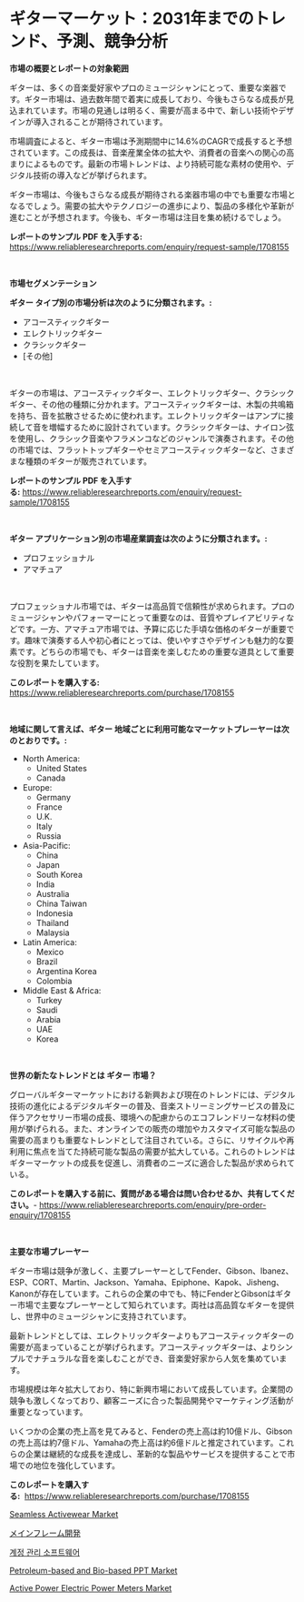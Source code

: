 <p><h1>ギターマーケット：2031年までのトレンド、予測、競争分析</h1></p><p><strong>市場の概要とレポートの対象範囲</strong></p>
<p><p>ギターは、多くの音楽愛好家やプロのミュージシャンにとって、重要な楽器です。ギター市場は、過去数年間で着実に成長しており、今後もさらなる成長が見込まれています。市場の見通しは明るく、需要が高まる中で、新しい技術やデザインが導入されることが期待されています。</p><p>市場調査によると、ギター市場は予測期間中に14.6%のCAGRで成長すると予想されています。この成長は、音楽産業全体の拡大や、消費者の音楽への関心の高まりによるものです。最新の市場トレンドは、より持続可能な素材の使用や、デジタル技術の導入などが挙げられます。</p><p>ギター市場は、今後もさらなる成長が期待される楽器市場の中でも重要な市場となるでしょう。需要の拡大やテクノロジーの進歩により、製品の多様化や革新が進むことが予想されます。今後も、ギター市場は注目を集め続けるでしょう。</p></p>
<p><strong>レポートのサンプル PDF を入手する:</strong> <a href="https://www.reliableresearchreports.com/enquiry/request-sample/1708155">https://www.reliableresearchreports.com/enquiry/request-sample/1708155</a></p>
<p>&nbsp;</p>
<p><strong>市場セグメンテーション</strong></p>
<p><strong>ギター タイプ別の市場分析は次のように分類されます。:</strong></p>
<p><ul><li>アコースティックギター</li><li>エレクトリックギター</li><li>クラシックギター</li><li>[その他]</li></ul></p>
<p>&nbsp;</p>
<p><p>ギターの市場は、アコースティックギター、エレクトリックギター、クラシックギター、その他の種類に分かれます。アコースティックギターは、木製の共鳴箱を持ち、音を拡散させるために使われます。エレクトリックギターはアンプに接続して音を増幅するために設計されています。クラシックギターは、ナイロン弦を使用し、クラシック音楽やフラメンコなどのジャンルで演奏されます。その他の市場では、フラットトップギターやセミアコースティックギターなど、さまざまな種類のギターが販売されています。</p></p>
<p><strong>レポートのサンプル PDF を入手する:</strong>&nbsp;<a href="https://www.reliableresearchreports.com/enquiry/request-sample/1708155">https://www.reliableresearchreports.com/enquiry/request-sample/1708155</a></p>
<p>&nbsp;</p>
<p><strong> ギター アプリケーション別の市場産業調査は次のように分類されます。:</strong></p>
<p><ul><li>プロフェッショナル</li><li>アマチュア</li></ul></p>
<p>&nbsp;</p>
<p><p>プロフェッショナル市場では、ギターは高品質で信頼性が求められます。プロのミュージシャンやパフォーマーにとって重要なのは、音質やプレイアビリティなどです。一方、アマチュア市場では、予算に応じた手頃な価格のギターが重要です。趣味で演奏する人や初心者にとっては、使いやすさやデザインも魅力的な要素です。どちらの市場でも、ギターは音楽を楽しむための重要な道具として重要な役割を果たしています。</p></p>
<p><strong>このレポートを購入する:</strong>&nbsp; <a href="https://www.reliableresearchreports.com/purchase/1708155">https://www.reliableresearchreports.com/purchase/1708155</a></p>
<p>&nbsp;</p>
<p><strong>地域に関して言えば、ギター 地域ごとに利用可能なマーケットプレーヤーは次のとおりです。:</strong></p>
<p><ul>
    <li>
        North America:
        <ul>
            <li>United States</li>
            <li>Canada</li>
        </ul>
    </li>
    <li>
        Europe:
        <ul>
            <li>Germany</li>
            <li>France</li>
            <li>U.K.</li>
            <li>Italy</li>
            <li>Russia</li>
        </ul>
    </li>
    <li>
        Asia-Pacific:
        <ul>
            <li>China</li>
            <li>Japan</li>
            <li>South Korea</li>
            <li>India</li>
            <li>Australia</li>
            <li>China Taiwan</li>
            <li>Indonesia</li>
            <li>Thailand</li>
            <li>Malaysia</li>
        </ul>
    </li>
    <li>
        Latin America:
        <ul>
            <li>Mexico</li>
            <li>Brazil</li>
            <li>Argentina Korea</li>
            <li>Colombia</li>
        </ul>
    </li>
    <li>
        Middle East & Africa:
        <ul>
            <li>Turkey</li>
            <li>Saudi</li>
            <li>Arabia</li>
            <li>UAE</li>
            <li>Korea</li>
        </ul>
    </li>
    </ul></p>
<p>&nbsp;</p>
<p><strong>世界の新たなトレンドとは ギター 市場？</strong></p>
<p><p>グローバルギターマーケットにおける新興および現在のトレンドには、デジタル技術の進化によるデジタルギターの普及、音楽ストリーミングサービスの普及に伴うアクセサリー市場の成長、環境への配慮からのエコフレンドリーな材料の使用が挙げられる。また、オンラインでの販売の増加やカスタマイズ可能な製品の需要の高まりも重要なトレンドとして注目されている。さらに、リサイクルや再利用に焦点を当てた持続可能な製品の需要が拡大している。これらのトレンドはギターマーケットの成長を促進し、消費者のニーズに適合した製品が求められている。</p></p>
<p><strong>このレポートを購入する前に、質問がある場合は問い合わせるか、共有してください。</strong>- <a href="https://www.reliableresearchreports.com/enquiry/pre-order-enquiry/1708155">https://www.reliableresearchreports.com/enquiry/pre-order-enquiry/1708155</a></p>
<p>&nbsp;</p>
<p><strong>主要な市場プレーヤー</strong></p>
<p><p>ギター市場は競争が激しく、主要プレーヤーとしてFender、Gibson、Ibanez、ESP、CORT、Martin、Jackson、Yamaha、Epiphone、Kapok、Jisheng、Kanonが存在しています。これらの企業の中でも、特にFenderとGibsonはギター市場で主要なプレーヤーとして知られています。両社は高品質なギターを提供し、世界中のミュージシャンに支持されています。</p><p>最新トレンドとしては、エレクトリックギターよりもアコースティックギターの需要が高まっていることが挙げられます。アコースティックギターは、よりシンプルでナチュラルな音を楽しむことができ、音楽愛好家から人気を集めています。</p><p>市場規模は年々拡大しており、特に新興市場において成長しています。企業間の競争も激しくなっており、顧客ニーズに合った製品開発やマーケティング活動が重要となっています。</p><p>いくつかの企業の売上高を見てみると、Fenderの売上高は約10億ドル、Gibsonの売上高は約7億ドル、Yamahaの売上高は約6億ドルと推定されています。これらの企業は継続的な成長を達成し、革新的な製品やサービスを提供することで市場での地位を強化しています。</p></p>
<p><strong>このレポートを購入する:</strong>&nbsp;&nbsp;<a href="https://www.reliableresearchreports.com/purchase/1708155">https://www.reliableresearchreports.com/purchase/1708155</a></p>
<p><p><a href="https://view.publitas.com/reportprime-1/seamless-activewear-market-provides-detailed-segmentation-of-this-market-based-on-type-application-and-region-and-forecast-for-the-period-from-2024-2031/">Seamless Activewear Market</a></p><p><a href="https://medium.com/@hook46569/%E3%83%A1%E3%82%A4%E3%83%B3%E3%83%95%E3%83%AC%E3%83%BC%E3%83%A0%E9%96%8B%E7%99%BA%E5%B8%82%E5%A0%B4%E3%81%AE%E6%B4%9E%E5%AF%9F-%E5%B8%82%E5%A0%B4%E5%8B%95%E5%90%91-%E6%88%90%E9%95%B7-2024%E5%B9%B4%E3%81%8B%E3%82%892031%E5%B9%B4%E3%81%BE%E3%81%A7%E3%81%AE%E4%BA%88%E6%B8%AC-5014c4472970">メインフレーム開発</a></p><p><a href="https://medium.com/@deanwytalter456/%EA%B3%84%EC%A0%95-%EA%B4%80%EB%A6%AC-%EC%86%8C%ED%94%84%ED%8A%B8%EC%9B%A8%EC%96%B4-%EC%8B%9C%EC%9E%A5-%EA%B7%9C%EB%AA%A8%EB%8A%94-%EA%B8%80%EB%A1%9C%EB%B2%8C-%EC%82%B0%EC%97%85%EC%97%90%EC%84%9C-%EC%B5%9C%EA%B3%A0%EC%9D%98-%EB%A7%88%EC%BC%80%ED%8C%85-%EC%B1%84%EB%84%90%EC%9D%84-%EB%B3%B4%EC%97%AC%EC%A4%8D%EB%8B%88%EB%8B%A4-d940f89bd1da">계정 관리 소프트웨어</a></p><p><a href="https://github.com/lbird53714/Market-Research-Report-List-3/blob/main/petroleum-based-and-bio-based-ppt-market.md">Petroleum-based and Bio-based PPT Market</a></p><p><a href="https://issuu.com/reportprime-2/docs/active-power-electric-power-meters-market-size-203">Active Power Electric Power Meters Market</a></p></p>